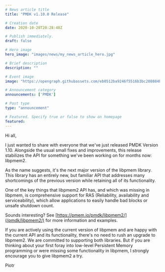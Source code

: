 ```yaml
---
# News article title
title: "PMDK v1.10.0 Release"

# Creation date
date: 2020-10-28T20:28:48Z

# Publish immediately. 
draft: false

# Hero image
hero_image: "images/news/my_news_article_hero.jpg"

# Brief description
description: ""

# Event image
image: "https://opengraph.githubassets.com/eb0512ba9246f5516b3bc208884b474bc5e2cb586938e8f017fd6bf54bc9eee3/pmem/pmdk"

# Announcement category
announcements: ['PMDK']

# Post type
type: "announcement"

# Featured. Specify true or false to show on homepage
featured: 
---
```


Hi all,

I just wanted to share with everyone that we've just released PMDK Version 1.10. Alongside the usual small fixes and improvements, this release stabilizes the API for something we've been working on for months now: libpmem2.

As the name suggests, it's the next major version of the libpmem library. This library has an entirely new, but familiar API that addresses many shortcomings of the previous version while retaining all of its functionality.

One of the key things that libpmem2 API has, and which was missing in libpmem, is comprehensive support for RAS (Reliability, availability and serviceability), which allow applications to easily handle bad blocks or unsafe shutdown count.

Sounds interesting? See [https://pmem.io/pmdk/libpmem2/](/pmdk/libpmem2/) for more information and examples.

If you are actively using the current version of libpmem and are happy with the current API and its functionality, there's no need to rush an upgrade to libpmem2. We are committed to supporting both libraries.
But if you are thinking about your first foray into low-level Persistent Memory programming or were missing some functionality in libpmem, I strongly encourage you to give libpmem2 a try.

Piotr
